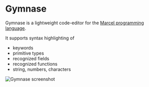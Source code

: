 # Gymnase

Gymnase is a lightweight code-editor for the [Marcel programming language](https://tambapps.github.io/marcel/).

It supports syntax highlighting of
- keywords
- primitive types
- recognized fields
- recognized functions
- string, numbers, characters

![Gymnase screenshot](https://media.licdn.com/dms/image/v2/D4E22AQFNF9Mn09Sn2Q/feedshare-shrink_2048_1536/B4EZZ.f_VoHYAo-/0/1745879038073?e=1749686400&v=beta&t=w2Ac_rySg5FrkWS3KWAj70ZYAiT1eyrzciDBXesuLTw)